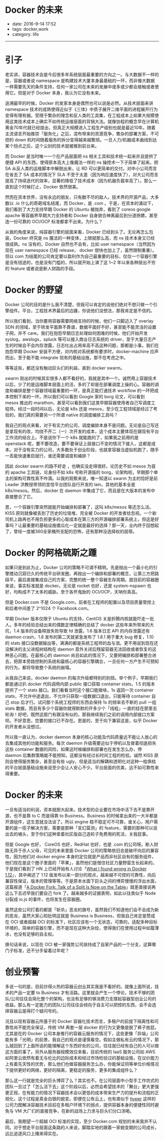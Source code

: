 # Docker 的未来

- date: 2016-9-14 17:52
- tags: docker,work
- category: life

-------------------

引子
====

老实讲，容器技术会是今后很多年系统层面最重要的方向之一。与大数据不一样的是，容器或者说 namespace 是构建技术大厦本身最基础的一环，而非像大数据一样需要先天的条件支持，任何一家公司在未来的发展中或多或少都会接触或者使用它。但是对于 Docker 本身，我认为它没有未来。

追溯最早的时候，Docker 的发家本身是偶然也可以说是必然。从技术层面来讲 namespace 技术的成熟使得近似于《三体》中质子展开二维平面的进程展开行为变得有理有据。受限于繁杂的理念和反人类的工具集，在工程成本上如果大规模使用这类技术成本上确实不如传统运维层面的背锅大法。就像协程的概念早在计算机黄金70年代就已经提出，但真正大规模进入工程生产级别也就是最近10年。随着主流语言开始推崇「服务化」之后，混布带来的资源竞争，繁杂的部署方案，不可控的 down 机时间随着服务的拆分变得越来越繁琐。一旦人力/机器成本曲线到达某个拐点之后，这个尘封的技术就被推到前台来。

而 Docker 是当时唯一一个在产品层面把 ns 相关工具和技术统一起来并且提供了便捷 API 的东西，使得原本高大上像魔法一样的 ns 操控术一下子简单了起来。把 SA 从反人类的运维脚本中解脱出来，让 RD 可以更简单的交付。对中小公司而言在省去了 SA 成本的情况下 SLA 不至于太差（因为响应速度快了），对大公司而言提高了持续迭代的效率，显著的降低了技术成本（因为机器负载率高了）。那么一直到这个时候打止，Docker 依然很美。

然而在资本世界，没有永远的朋友，只有数不尽的敌人。技术界的开源产品，大多数以 .io 什么的奇葩域名结尾，而 Docker，是 .com 。于是，在资本的涌动下，我们看到了大力支持早期 Docker 的 Ubuntu 被抛弃，看到了 coreos google apache 等容器界早期大力支持者和 Docker 自身貌合神离最后到分道扬镳，甚至连一份可靠的 OCI/OCP 标准都拿不出来。为什么？

从我的角度来说，纯容器引擎的层面来看，Docker 已经到头了。无论再怎么包装，Docker 终究是 ns 魔法的一种变体，上限就那么高，而 ns 技术本身又已经很成熟。ns 没有的，Docker 自然也不会有，比如 user namespace（当然因为现在 user namespace 已经 release， docker 很快也加上了，虽然限制重重）。但以 com 为结尾的公司肯定要以盈利作为自己最重要的目标，仅仅一个容器引擎是没有钱途的，也是没有门槛的，所以就开始上演了这 1~2 年以来各种层出不穷的 feature 或者说是断人财路的手段。

Docker 的野望
============

Docker 公司的目的是什么我不清楚，但我可以肯定的说他们绝对不想只做一个引擎组件。平台，工程技术界最后的边疆，你说他们没想法，那我肯定是不信的。

所以我们看到，当你要用容器需要网络支持的时候，他们一只脚迈入了 overlay SDN 的领域，至于转发平面靠不靠谱，数据平面好不好，甚至能不能灵活的设置子网，并不 care。我们在抱怨早期日志处理如何困难的时候，他们开始开发 syslog，awslogs，spluck 等可以接入商业日志系统的 driver，至于大量日志产生的时候会不会内存泄露，日志吐出占用率高不高这种问题，那都是小事。我们在抱怨早期 Docker 安装不方便，对内核对系统都有要求时，docker-machine 应声而出，至于能不能 integrate 现有的基础设施，那不在考虑之中。

等等这些，都还没有触动巨头们的利益，直到 docker swarm。

swarm 刚出的时候其实很多人都不看好的，我就是其中一个。诚然用上容器技术以后，少了的是运维脚本层面上的活，多的了却是在部署调度上操的心。容器的调度和编排是整个容器领域最重要的一环，是真正能打通技术 workflow 的一环把成本控制下来的一环。所以我们可以看到 Google 家的 borg 论文，可以看到 mesos 推出的 marathon，甚至可以看到我们这类早期容器使用者自己写调度工程师。经过一段时间以后，无论是 k8s 还是 mesos，至少在工程领域是经过了考验的，我们真的需要另一个所谓 native 的调度编排工具吗？

我自己的观点来看，对于有实力的公司，调度编排本身不是问题。无论是自己写还是拿现有的改，均绕不开二（一）次开发的成本，这个成本主要体现在跟现有平台工作流的结合上。不是说你下一个 k8s 就能跑的了，如果我之前用的是 openstack 呢，要不要改造，要不要保证上层接口不变的情况下接入，这都是成本。对于没有实力的公司，大多数处于创业阶段，也就拿容器当虚拟机跑了，随手一丢能快速重启就行，谁还需要调度和编排？

因此 docker swarm 的路不好走 ，也确实没走得很好。论历史不如 mesos 为首的 apache 工具链，论身份不如 k8s 号称开源版的 borg，论架构呃，早期那个单主的架构可靠性真不咋滴。以我的观察来说，唯一知道以 swarm 为主的恰好是前 Leader 洪教授带领的宜信平台团队自行开发的 lain，其他的基本全是 k8s/mesos。然后，docker 在 daemon 中集成了它，而且是在大版本的发布中直接整合了它。

恩，一个容器引擎突然就能开始编排和部署了，这叫 k8s/mesos 等还怎么活。KISS 原则就像被丢到了历史的垃圾堆，完全被 Docker 的开发者给忽视。一个新司机上路再也不用负担更多的心智成本在第三方的开源编排部署系统上，但这是好事吗？让最重要的基础设施傻瓜化一定就是最好的选择？那一天，业内终于回想起了，曾经一度被360全家桶所支配的恐怖，还有那种没选择权的屈辱。

Docker  的阿格硫斯之踵
===================

如果只是到此为止，Docker 公司的策略不可谓不精明。先是抛出一个最小化的引擎搅动沉寂已久的传统平台研发圈，再抛出一个编排和部署的概念，让第三方把路踩平，最后直接集成自己的方案，完整的统一整个容器生存周期。就目前的容器圈来说，事实标准就是 docker。无论是 rocket 也好，还是 system-nspawn 也好，均构成不了太多的威胁。至于各怀鬼胎的 OCI/OCP，天呐你真高。

但是 Docker.com 不是 Google.com，前者在工程师的配置以及项目质量管控上和后者中间差了 2^1024 个 Facebook.com。

早期 Docker 版本仅限于 Ubuntu 的支持，CentOS 关是折腾内核就能吓走一批人。多年的经验总结出来的偶数定律精确的总结了 docker 这些年来所带来的大坑，1.4 版本的设备释放失败导致 fd 泄露，1.6 版本日志 API 的内存泄露还有 daemon crash，1.8 发布的第二天就紧急发布了 1.8.1 用于重大 bug 修复，1.10 的 stats 接口没数据输出等，满满的都是系统工程师的血与泪。更不用说到现在还没解决的主父进程树结构在 daemon 意外关闭后残留容器无法回收或者恢复的这种恶心问题。在最核心的 daemon 尚且如此的情况下，又要把编排和部署整合进去，把原本旁路控制的系统和最核心的容器引擎耦合，一旦任何一方产生不可预知的行为，都将导致整个系统的崩塌。

从我自己来说，docker daemon 的每次升级都特别的别扭。举个例子，早期我们都是通过扒 docker 代码调用内部 public 接口获取 container stats，1.5 的版本提供了一个 stats 接口。我们看看当时这个接口能做啥，1s 返回一次 container stats，不允许中途退出，不允许只获取一组数据口退出，只能等待 container 自己 stop 后才行。试问那个系统工程师的东西会保持 1s 的频率去不断的 pull 一组 stats 数据，而且有多少个容器你就得默默的开多少个「线程」一直的挂在那里去轮询！好吧，既然这扇门有跟没有似的，那我继续我们之前的调用内部接口方案呗。不好意思，您要的接口已不存在。恩是的，至于向下兼容这是，似乎 Docker 的开发者从没想过。

所以我一直认为，docker daemon 本身的核心功能及代码质量远不能让人放心的去集成其他的功能和服务。每次 daemon 升级需要近似于停机以及冒着彻底损失这些 container 数据的风险，如果这时候编排和部署也在发生怎么办，停 daemon 后集群策略能不能预知，这都没有经过长时间工程的检验。诚然 KISS 原则会使得服务繁杂，甚至会有些 ugly，但是适当的解耦和透明化对这种一枯俱枯的平台层面基础设施来说至少会让人安心不少。平台层面的优美，远不如可靠性来得重要。

Docker 的未来
============

一旦有适当的利润，资本就胆大起来。技术型的企业要在市场中活下去不是靠开源，也不是靠 to C 而是得靠 to Business。Business 的时候拿出来的一大半都是开源组件，这生意就没法谈了。所以 engine 稳不稳定可不可靠，谁关心，用户需要的是一揽子解决方案，需要是那种「变幻莫测」的 feature，需要的那种可以说出去的噱头，至于你们这种拿着社区版自己造轮子免费用的死活，关我屁事。

但是 Google 也好， CoreOS 也好，RedHat 也好，也是 .com 的公司呀。断人财路无异于杀人父母，可见的未来里面 Docker 公司的策略依旧会是破坏向后的兼容性，因为他们对 docker engine 本身的定位就是产品而非社区自有的服务组件，他们现在是这个圈子里面的「苹果」，虽然他们是借住社区力量野蛮生长起来的。于是我们看到了 HN 上已经开始有人讨论「[What I found wrong in Docker 1.12](https://news.ycombinator.com/item?id=12364123)」，其中阐述了 1.12 版发布以来一部分的观点，越来越不可控的可靠性，向后兼容性保证，版本的管理等等。于是原本水面下巨头之间的博弈慢慢的浮出水面，这篇报道「[A Docker Fork: Talk of a Split Is Now on the Table](http://thenewstack.io/docker-fork-talk-split-now-table/)」就差直接说再这么下去迟早我们要自己 fork 了。越来越多的证据表明，如此以往类似于 Node 分裂成 io.js 的事件，也将发生在容器圈。

虽然这些公司打着的都是「斩杀」恶龙的旗号，虽然我们不知道他们会不会成为新的恶龙，虽然大家心知肚明这就是 Business is Business，但我自己肯定是赞成在 OCI 或者超越 OCI 的标准下，社区应该有一个无状态，可靠的，适配多种目标环境的，简单的容器引擎，而不是现在这种大杂烩，使得我们在使用过程中如履薄冰，也没有足够的自主权。

换句话来说，以现在 OCI 被一家强势公司挟持成了自家产品的一个分支，这算哪门子标准，还不分手留着过年呢？

创业预警
===========

多说一句的是，目前炒得火热的容器云创业其实我是不看好的。就像上面所说，技术的产品一定要 to Business 才有活路。这里就会产生一个悖论，技术不够的团队/公司往往会简化整个的架构，也没有足够的够消费力支撑起容器型创业公司的收益。那么有一定能力的团队/公司往往会倾向于自主可以把控的东西，会不会选择容器云是得打个疑问号的。

况且以现有容器云所基于的 Docker 容器化技术而言，多租户的前提下隔离性和可靠性尚不能完全保证，传统 VM 再套一层 docker 的行为又更像是脱了裤子放屁。尤其是在的 Docker 公司本身推行的容器云服务的情况下，这些更像「异端」公司能有多「光明」的前景，我自己的观点是谨慎看空。假如主做私有云的情况下，那么就回到了上面所说的能理解这个东西好处的公司，往往就已经有自己的人可以做这方面的事了。另外从服务器规模效应来看，目前传统的 IaaS 服务公司如 AWS 如阿里云依然有着无与伦比的边际成本和经过市场检验过的基础设施，在议价能力上有着先天性的优势，那么他们也做容器服务怎么办，你能保证同等单位价格情况下提供更好的网络，更好的隔离，更稳定的服务，更多的集成组件么？

那么这一行就是完全的巨头博弈了么？其实也不。在公司层面中小型手工作坊式的团队一旦过了「怎么活下去」这个阶段以后，必然会希望技术的「舞台」更大更强更正规，在有能力的情况下容器技术会以更低的成本带来生产力的提升和流程的正规化，这个过程是真金白银的蜕变。即便在公有云上，也有类似于 [hyper](http://hyper.sh/) 这样的公司力图解决容器技术目前在多租户环境下的弱点，提供容器本身的便捷性同时避免与 VM 大厂们的直接竞争，在新的战场上力求与巨头们分口汤喝。

最后，我期望一个超越 OCI 标准的实现，至少 Docker.com 规划的未来我并不认同。对于想走平台层面这条路的人来说，脚踏实地的跟着一家蜕变期的公司成长，远比追逐风口上猪来得实在。
